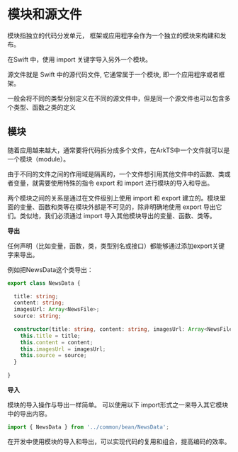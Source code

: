 # 模块和源文件

模块指独立的代码分发单元， 框架或应用程序会作为一个独立的模块来构建和发布。

在Swift 中，使用 import 关键字导入另外一个模块。

源文件就是 Swift 中的源代码文件, 它通常属于一个模块, 即一个应用程序或者框架。

一般会将不同的类型分别定义在不同的源文件中，但是同一个源文件也可以包含多个类型、函数之类的定义

## 模块

随着应用越来越大，通常要将代码拆分成多个文件，在ArkTS中一个文件就可以是一个模块（module）。

由于不同的文件之间的作用域是隔离的，一个文件想引用其他文件中的函数、类或者变量，就需要使用特殊的指令 export 和 import 进行模块的导入和导出。

两个模块之间的关系是通过在文件级别上使用 import 和 export 建立的。模块里面的变量、函数和类等在模块外部是不可见的，除非明确地使用 export 导出它们。类似地，我们必须通过 import 导入其他模块导出的变量、函数、类等。

**导出**

任何声明（比如变量，函数，类，类型别名或接口）都能够通过添加export关键字来导出。

例如把NewsData这个类导出：

```typescript
export class NewsData { 
  
  title: string;
  content: string;
  imagesUrl: Array<NewsFile>; 
  source: string;
  
  constructor(title: string, content: string, imagesUrl: Array<NewsFile>, source: string) { 
    this.title = title; 
    this.content = content; 
    this.imagesUrl = imagesUrl;  
    this.source = source; 
  }
  
}
```

**导入**

模块的导入操作与导出一样简单。 可以使用以下 import形式之一来导入其它模块中的导出内容。

```javascript
import { NewsData } from '../common/bean/NewsData';
```

在开发中使用模块的导入和导出，可以实现代码的复用和组合，提高编码的效率。
